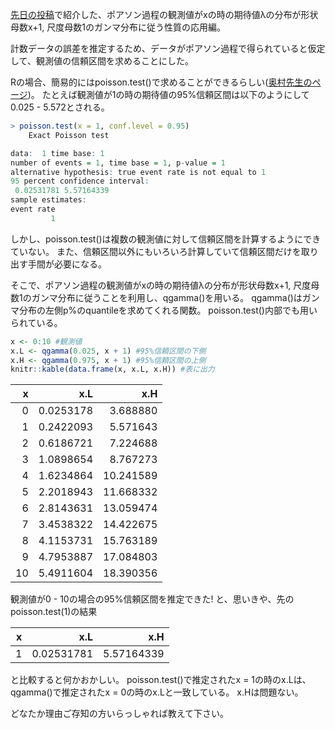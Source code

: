 [先日の投稿](https://qiita.com/Atsushi776/items/ce12840de6e37f7291f3)で紹介した、ポアソン過程の観測値がxの時の期待値λの分布が形状母数x+1, 尺度母数1のガンマ分布に従う性質の応用編。

計数データの誤差を推定するため、データがポアソン過程で得られていると仮定して、観測値の信頼区間を求めることにした。

Rの場合、簡易的にはpoisson.test()で求めることができるらしい([奥村先生のページ](https://oku.edu.mie-u.ac.jp/~okumura/stat/CI/))。
たとえば観測値が1の時の期待値の95%信頼区間は以下のようにして0.025 - 5.572とされる。

```r
> poisson.test(x = 1, conf.level = 0.95)
	Exact Poisson test

data:  1 time base: 1
number of events = 1, time base = 1, p-value = 1
alternative hypothesis: true event rate is not equal to 1
95 percent confidence interval:
 0.02531781 5.57164339
sample estimates:
event rate 
         1 
```

しかし、poisson.test()は複数の観測値に対して信頼区間を計算するようにできていない。
また、信頼区間以外にもいろいろ計算していて信頼区間だけを取り出す手間が必要になる。

そこで、ポアソン過程の観測値がxの時の期待値λの分布が形状母数x+1, 尺度母数1のガンマ分布に従うことを利用し、qgamma()を用いる。
qgamma()はガンマ分布の左側p%のquantileを求めてくれる関数。
poisson.test()内部でも用いられている。

```r
x <- 0:10 #観測値
x.L <- qgamma(0.025, x + 1) #95%信頼区間の下側
x.H <- qgamma(0.975, x + 1) #95%信頼区間の上側
knitr::kable(data.frame(x, x.L, x.H)) #表に出力
```

|  x|       x.L|       x.H|
|--:|---------:|---------:|
|  0| 0.0253178|  3.688880|
|  1| 0.2422093|  5.571643|
|  2| 0.6186721|  7.224688|
|  3| 1.0898654|  8.767273|
|  4| 1.6234864| 10.241589|
|  5| 2.2018943| 11.668332|
|  6| 2.8143631| 13.059474|
|  7| 3.4538322| 14.422675|
|  8| 4.1153731| 15.763189|
|  9| 4.7953887| 17.084803|
| 10| 5.4911604| 18.390356|

観測値が0 - 10の場合の95%信頼区間を推定できた!
と、思いきや、先のpoisson.test(1)の結果

|  x|       x.L|       x.H|
|--:|---------:|---------:|
|1|0.02531781|5.57164339|

と比較すると何かおかしい。
poisson.test()で推定されたx = 1の時のx.Lは、qgamma()で推定されたx = 0の時のx.Lと一致している。
x.Hは問題ない。

どなたか理由ご存知の方いらっしゃれば教えて下さい。



